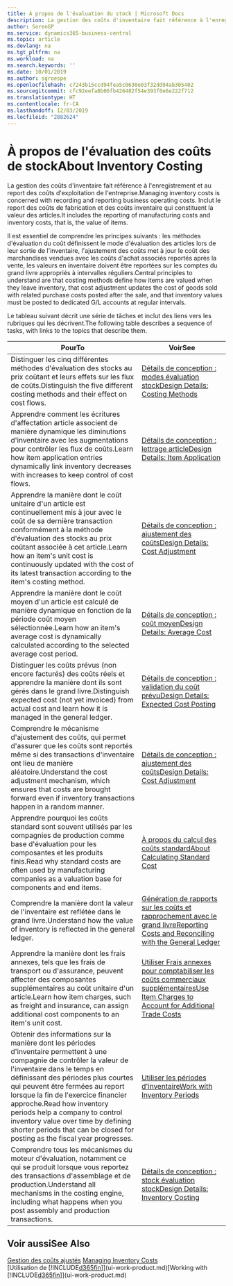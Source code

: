 ```yaml
---
title: À propos de l'évaluation du stock | Microsoft Docs
description: La gestion des coûts d'inventaire fait référence à l'enregistrement et au report des coûts d'exploitation de l'entreprise. Inclut le report des coûts de fabrication et des coûts inventaire qui constituent la valeur des articles.
author: SorenGP
ms.service: dynamics365-business-central
ms.topic: article
ms.devlang: na
ms.tgt_pltfrm: na
ms.workload: na
ms.search.keywords: ''
ms.date: 10/01/2019
ms.author: sgroespe
ms.openlocfilehash: c7243b15ccd94fea5c0630e03f32dd94ab305402
ms.sourcegitcommit: cfc92eefa8b06fb426482f54e393f0e6e222f712
ms.translationtype: HT
ms.contentlocale: fr-CA
ms.lasthandoff: 12/03/2019
ms.locfileid: "2882624"
---
```

# <a name="about-inventory-costing"></a><span data-ttu-id="4ce0a-104">À propos de l'évaluation des coûts de stock</span><span class="sxs-lookup"><span data-stu-id="4ce0a-104">About Inventory Costing</span></span>
<span data-ttu-id="4ce0a-105">La gestion des coûts d'inventaire fait référence à l'enregistrement et au report des coûts d'exploitation de l'entreprise.</span><span class="sxs-lookup"><span data-stu-id="4ce0a-105">Managing inventory costs is concerned with recording and reporting business operating costs.</span></span> <span data-ttu-id="4ce0a-106">Inclut le report des coûts de fabrication et des coûts inventaire qui constituent la valeur des articles.</span><span class="sxs-lookup"><span data-stu-id="4ce0a-106">It includes the reporting of manufacturing costs and inventory costs, that is, the value of items.</span></span>  

 <span data-ttu-id="4ce0a-107">Il est essentiel de comprendre les principes suivants : les méthodes d'évaluation du coût définissent le mode d'évaluation des articles lors de leur sortie de l'inventaire, l'ajustement des coûts met à jour le coût des marchandises vendues avec les coûts d'achat associés reportés après la vente, les valeurs en inventaire doivent être reportées sur les comptes du grand livre appropriés à intervalles réguliers.</span><span class="sxs-lookup"><span data-stu-id="4ce0a-107">Central principles to understand are that costing methods define how items are valued when they leave inventory, that cost adjustment updates the cost of goods sold with related purchase costs posted after the sale, and that inventory values must be posted to dedicated G/L accounts at regular intervals.</span></span>  

 <span data-ttu-id="4ce0a-108">Le tableau suivant décrit une série de tâches et inclut des liens vers les rubriques qui les décrivent.</span><span class="sxs-lookup"><span data-stu-id="4ce0a-108">The following table describes a sequence of tasks, with links to the topics that describe them.</span></span>   

|<span data-ttu-id="4ce0a-109">**Pour**</span><span class="sxs-lookup"><span data-stu-id="4ce0a-109">**To**</span></span>|<span data-ttu-id="4ce0a-110">**Voir**</span><span class="sxs-lookup"><span data-stu-id="4ce0a-110">**See**</span></span>|  
|------------|-------------|  
|<span data-ttu-id="4ce0a-111">Distinguer les cinq différentes méthodes d'évaluation des stocks au prix coûtant et leurs effets sur les flux de coûts.</span><span class="sxs-lookup"><span data-stu-id="4ce0a-111">Distinguish the five different costing methods and their effect on cost flows.</span></span>|[<span data-ttu-id="4ce0a-112">Détails de conception : modes évaluation stock</span><span class="sxs-lookup"><span data-stu-id="4ce0a-112">Design Details: Costing Methods</span></span>](design-details-costing-methods.md)|  
|<span data-ttu-id="4ce0a-113">Apprendre comment les écritures d'affectation article associent de manière dynamique les diminutions d'inventaire avec les augmentations pour contrôler les flux de coûts.</span><span class="sxs-lookup"><span data-stu-id="4ce0a-113">Learn how item application entries dynamically link inventory decreases with increases to keep control of cost flows.</span></span>|[<span data-ttu-id="4ce0a-114">Détails de conception : lettrage article</span><span class="sxs-lookup"><span data-stu-id="4ce0a-114">Design Details: Item Application</span></span>](design-details-item-application.md)|  
|<span data-ttu-id="4ce0a-115">Apprendre la manière dont le coût unitaire d'un article est continuellement mis à jour avec le coût de sa dernière transaction conformément à la méthode d'évaluation des stocks au prix coûtant associée à cet article.</span><span class="sxs-lookup"><span data-stu-id="4ce0a-115">Learn how an item's unit cost is continuously updated with the cost of its latest transaction according to the item's costing method.</span></span>|[<span data-ttu-id="4ce0a-116">Détails de conception : ajustement des coûts</span><span class="sxs-lookup"><span data-stu-id="4ce0a-116">Design Details: Cost Adjustment</span></span>](design-details-cost-adjustment.md)|  
|<span data-ttu-id="4ce0a-117">Apprendre la manière dont le coût moyen d'un article est calculé de manière dynamique en fonction de la période coût moyen sélectionnée.</span><span class="sxs-lookup"><span data-stu-id="4ce0a-117">Learn how an item's average cost is dynamically calculated according to the selected average cost period.</span></span>|[<span data-ttu-id="4ce0a-118">Détails de conception : coût moyen</span><span class="sxs-lookup"><span data-stu-id="4ce0a-118">Design Details: Average Cost</span></span>](design-details-average-cost.md)|  
|<span data-ttu-id="4ce0a-119">Distinguer les coûts prévus (non encore facturés) des coûts réels et apprendre la manière dont ils sont gérés dans le grand livre.</span><span class="sxs-lookup"><span data-stu-id="4ce0a-119">Distinguish expected cost (not yet invoiced) from actual cost and learn how it is managed in the general ledger.</span></span>|[<span data-ttu-id="4ce0a-120">Détails de conception : validation du coût prévu</span><span class="sxs-lookup"><span data-stu-id="4ce0a-120">Design Details: Expected Cost Posting</span></span>](design-details-expected-cost-posting.md)|  
|<span data-ttu-id="4ce0a-121">Comprendre le mécanisme d'ajustement des coûts, qui permet d'assurer que les coûts sont reportés même si des transactions d'inventaire ont lieu de manière aléatoire.</span><span class="sxs-lookup"><span data-stu-id="4ce0a-121">Understand the cost adjustment mechanism, which ensures that costs are brought forward even if inventory transactions happen in a random manner.</span></span>|[<span data-ttu-id="4ce0a-122">Détails de conception : ajustement des coûts</span><span class="sxs-lookup"><span data-stu-id="4ce0a-122">Design Details: Cost Adjustment</span></span>](design-details-cost-adjustment.md)|  
|<span data-ttu-id="4ce0a-123">Apprendre pourquoi les coûts standard sont souvent utilisés par les compagnies de production comme base d'évaluation pour les composantes et les produits finis.</span><span class="sxs-lookup"><span data-stu-id="4ce0a-123">Read why standard costs are often used by manufacturing companies as a valuation base for components and end items.</span></span>|[<span data-ttu-id="4ce0a-124">À propos du calcul des coûts standard</span><span class="sxs-lookup"><span data-stu-id="4ce0a-124">About Calculating Standard Cost</span></span>](finance-about-calculating-standard-cost.md)|  
|<span data-ttu-id="4ce0a-125">Comprendre la manière dont la valeur de l'inventaire est reflétée dans le grand livre.</span><span class="sxs-lookup"><span data-stu-id="4ce0a-125">Understand how the value of inventory is reflected in the general ledger.</span></span>|[<span data-ttu-id="4ce0a-126">Génération de rapports sur les coûts et rapprochement avec le grand livre</span><span class="sxs-lookup"><span data-stu-id="4ce0a-126">Reporting Costs and Reconciling with the General Ledger</span></span>](finance-report-costs-and-reconcile-with-the-general-ledger.md)|  
|<span data-ttu-id="4ce0a-127">Apprendre la manière dont les frais annexes, tels que les frais de transport ou d'assurance, peuvent affecter des composantes supplémentaires au coût unitaire d'un article.</span><span class="sxs-lookup"><span data-stu-id="4ce0a-127">Learn how item charges, such as freight and insurance, can assign additional cost components to an item's unit cost.</span></span>|[<span data-ttu-id="4ce0a-128">Utiliser Frais annexes pour comptabiliser les coûts commerciaux supplémentaires</span><span class="sxs-lookup"><span data-stu-id="4ce0a-128">Use Item Charges to Account for Additional Trade Costs</span></span>](payables-how-assign-item-charges.md)|  
|<span data-ttu-id="4ce0a-129">Obtenir des informations sur la manière dont les périodes d'inventaire permettent à une compagnie de contrôler la valeur de l'inventaire dans le temps en définissant des périodes plus courtes qui peuvent être fermées au report lorsque la fin de l'exercice financier approche.</span><span class="sxs-lookup"><span data-stu-id="4ce0a-129">Read how inventory periods help a company to control inventory value over time by defining shorter periods that can be closed for posting as the fiscal year progresses.</span></span>|[<span data-ttu-id="4ce0a-130">Utiliser les périodes d'inventaire</span><span class="sxs-lookup"><span data-stu-id="4ce0a-130">Work with Inventory Periods</span></span>](finance-how-to-work-with-inventory-periods.md)|  
|<span data-ttu-id="4ce0a-131">Comprendre tous les mécanismes du moteur d'évaluation, notamment ce qui se produit lorsque vous reportez des transactions d'assemblage et de production.</span><span class="sxs-lookup"><span data-stu-id="4ce0a-131">Understand all mechanisms in the costing engine, including what happens when you post assembly and production transactions.</span></span>|[<span data-ttu-id="4ce0a-132">Détails de conception : stock évaluation stock</span><span class="sxs-lookup"><span data-stu-id="4ce0a-132">Design Details: Inventory Costing</span></span>](design-details-inventory-costing.md)|  

## <a name="see-also"></a><span data-ttu-id="4ce0a-133">Voir aussi</span><span class="sxs-lookup"><span data-stu-id="4ce0a-133">See Also</span></span>
<span data-ttu-id="4ce0a-134">[Gestion des coûts ajustés](finance-manage-inventory-costs.md)  </span><span class="sxs-lookup"><span data-stu-id="4ce0a-134">[Managing Inventory Costs](finance-manage-inventory-costs.md)  </span></span>  
<span data-ttu-id="4ce0a-135">[Utilisation de [!INCLUDE[d365fin](includes/d365fin_md.md)]](ui-work-product.md)</span><span class="sxs-lookup"><span data-stu-id="4ce0a-135">[Working with [!INCLUDE[d365fin](includes/d365fin_md.md)]](ui-work-product.md)</span></span>
